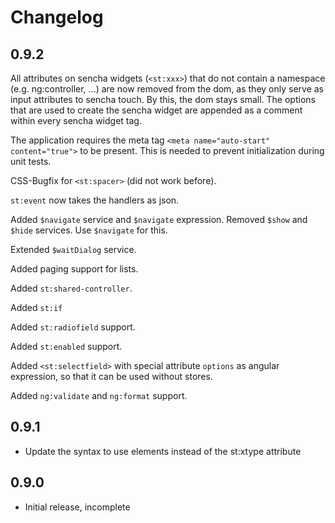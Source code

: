 Changelog
=====================

0.9.2
-------------
All attributes on sencha widgets (`<st:xxx>`) that do not contain a namespace (e.g. ng:controller, ...) are
now removed from the dom, as they only serve as input attributes to sencha touch. By this, the dom stays small.
The options that are used to create the sencha widget are appended as a comment within every sencha widget tag.

The application requires the meta tag `<meta name="auto-start" content="true">` to be present.
This is needed to prevent initialization during unit tests.

CSS-Bugfix for `<st:spacer>` (did not work before).

`st:event` now takes the handlers as json.

Added `$navigate` service and `$navigate` expression.
Removed `$show` and `$hide` services. Use `$navigate` for this.

Extended `$waitDialog` service.

Added paging support for lists.

Added `st:shared-controller`.

Added `st:if`

Added `st:radiofield` support.

Added `st:enabled` support.

Added `<st:selectfield>` with special attribute `options` as angular expression, so that it can be used without stores.

Added `ng:validate` and `ng:format` support.

0.9.1
-------------
- Update the syntax to use elements instead of the st:xtype attribute


0.9.0
-------------
- Initial release, incomplete
